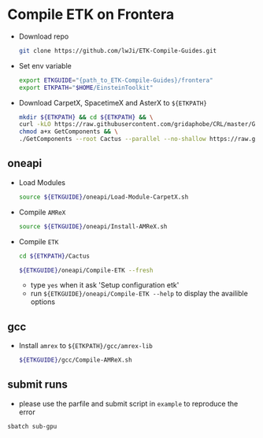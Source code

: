# Compile ETK on Frontera

* Download repo

    ```bash
    git clone https://github.com/lwJi/ETK-Compile-Guides.git
    ```

* Set env variable

    ```bash
    export ETKGUIDE="{path_to_ETK-Compile-Guides}/frontera"
    export ETKPATH="$HOME/EinsteinToolkit"
    ```

* Download CarpetX, SpacetimeX and AsterX to `${ETKPATH}`

    ```bash
    mkdir ${ETKPATH} && cd ${ETKPATH} && \
    curl -kLO https://raw.githubusercontent.com/gridaphobe/CRL/master/GetComponents && \
    chmod a+x GetComponents && \
    ./GetComponents --root Cactus --parallel --no-shallow https://raw.githubusercontent.com/lwJi/ETK-Compile-Guides/main/ThornList/asterx.th
    ```

## oneapi
* Load Modules

    ```bash
    source ${ETKGUIDE}/oneapi/Load-Module-CarpetX.sh
    ```

* Compile `AMReX`

    ```bash
    source ${ETKGUIDE}/oneapi/Install-AMReX.sh
    ```

* Compile `ETK`

    ```bash
    cd ${ETKPATH}/Cactus

    ${ETKGUIDE}/oneapi/Compile-ETK --fresh
    ```
    - type `yes` when it ask 'Setup configuration etk'
    - run `${ETKGUIDE}/oneapi/Compile-ETK --help` to display the availible options

## gcc

* Install `amrex` to `${ETKPATH}/gcc/amrex-lib`

    ```bash
    ${ETKGUIDE}/gcc/Compile-AMReX.sh
    ```


## submit runs

* please use the parfile and submit script in `example` to reproduce the error

```
sbatch sub-gpu
```
